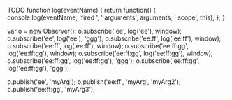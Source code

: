 TODO
function log(eventName) {
	return function() {
		console.log(eventName, 'fired ', ' arguments', arguments, ' scope', this);
	};
}

var o = new Observer();
o.subscribe('ee', log('ee'), window);
o.subscribe('ee', log('ee'), 'ggg');
o.subscribe('ee:ff', log('ee:ff'), window);
o.subscribe('ee:ff', log('ee:ff'), window);
o.subscribe('ee:ff:gg', log('ee:ff:gg'), window);
o.subscribe('ee:ff:gg', log('ee:ff:gg'), window);
o.subscribe('ee:ff:gg', log('ee:ff:gg'), 'ggg');
o.subscribe('ee:ff:gg', log('ee:ff:gg'), 'ggg');

o.publish('ee', 'myArg');
o.publish('ee:ff', 'myArg', 'myArg2');
o.publish('ee:ff:gg', 'myArg3');
